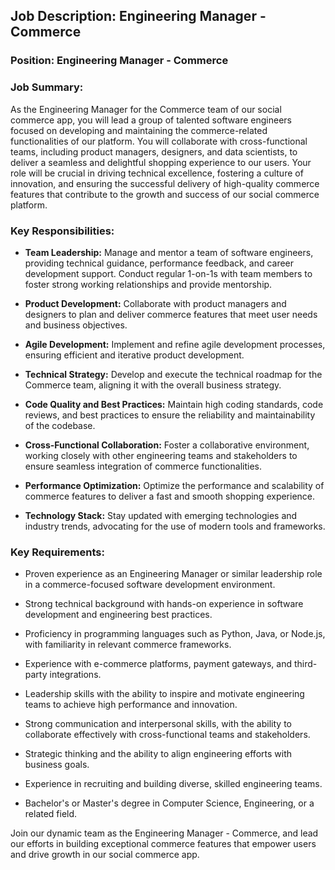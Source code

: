 ## Job Description: Engineering Manager - Commerce

### Position: Engineering Manager - Commerce

### Job Summary:

As the Engineering Manager for the Commerce team of our social commerce app, you will lead a group of talented software engineers focused on developing and maintaining the commerce-related functionalities of our platform. You will collaborate with cross-functional teams, including product managers, designers, and data scientists, to deliver a seamless and delightful shopping experience to our users. Your role will be crucial in driving technical excellence, fostering a culture of innovation, and ensuring the successful delivery of high-quality commerce features that contribute to the growth and success of our social commerce platform.

### Key Responsibilities:

- **Team Leadership:** Manage and mentor a team of software engineers, providing technical guidance, performance feedback, and career development support. Conduct regular 1-on-1s with team members to foster strong working relationships and provide mentorship.

- **Product Development:** Collaborate with product managers and designers to plan and deliver commerce features that meet user needs and business objectives.

- **Agile Development:** Implement and refine agile development processes, ensuring efficient and iterative product development.

- **Technical Strategy:** Develop and execute the technical roadmap for the Commerce team, aligning it with the overall business strategy.

- **Code Quality and Best Practices:** Maintain high coding standards, code reviews, and best practices to ensure the reliability and maintainability of the codebase.

- **Cross-Functional Collaboration:** Foster a collaborative environment, working closely with other engineering teams and stakeholders to ensure seamless integration of commerce functionalities.

- **Performance Optimization:** Optimize the performance and scalability of commerce features to deliver a fast and smooth shopping experience.

- **Technology Stack:** Stay updated with emerging technologies and industry trends, advocating for the use of modern tools and frameworks.

### Key Requirements:

- Proven experience as an Engineering Manager or similar leadership role in a commerce-focused software development environment.

- Strong technical background with hands-on experience in software development and engineering best practices.

- Proficiency in programming languages such as Python, Java, or Node.js, with familiarity in relevant commerce frameworks.

- Experience with e-commerce platforms, payment gateways, and third-party integrations.

- Leadership skills with the ability to inspire and motivate engineering teams to achieve high performance and innovation.

- Strong communication and interpersonal skills, with the ability to collaborate effectively with cross-functional teams and stakeholders.

- Strategic thinking and the ability to align engineering efforts with business goals.

- Experience in recruiting and building diverse, skilled engineering teams.

- Bachelor's or Master's degree in Computer Science, Engineering, or a related field.

Join our dynamic team as the Engineering Manager - Commerce, and lead our efforts in building exceptional commerce features that empower users and drive growth in our social commerce app.
